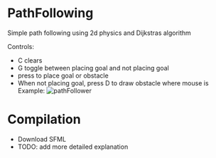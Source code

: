 # PathFollowing

Simple path following using 2d physics and Dijkstras algorithm

Controls:
  - C clears
  - G toggle between placing goal and not placing goal
  - press to place goal or obstacle
  - When not placing goal, press D to draw obstacle where mouse is
Example:
![pathFollower](https://user-images.githubusercontent.com/54858965/178153863-8472232d-6029-4e06-a359-e3ce1c111c0a.gif)

# Compilation
  - Download SFML
  - TODO: add more detailed explanation
